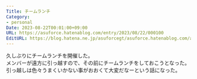 ```yaml
---
Title: チームランチ
Category:
- personal
Date: 2023-08-22T00:01:00+09:00
URL: https://asuforce.hatenablog.com/entry/2023/08/22/000100
EditURL: https://blog.hatena.ne.jp/asuforcegt/asuforce.hatenablog.com/atom/entry/820878482960504364
---
```


久しぶりにチームランチを開催した。  
メンバーが遠方に引っ越すので、その前にチームランチをしておこうとなった。  
引っ越しは色々うまくいかない事がおおくて大変だなーという話になった。
